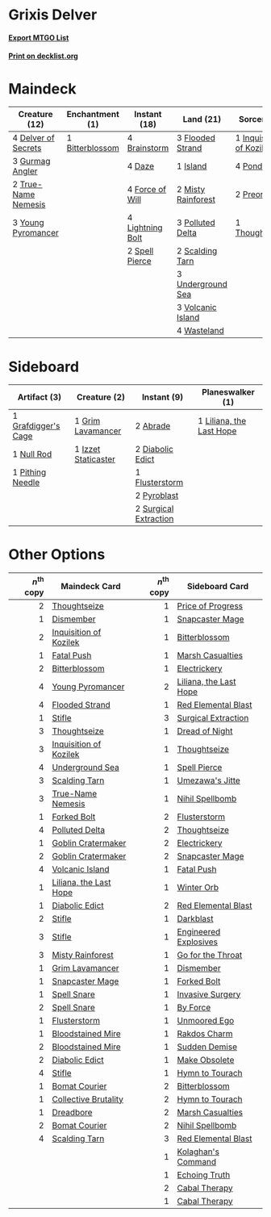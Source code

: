 # Grixis Delver

#### [Export MTGO List](../collection/Grixis%20Delver/Grixis%20Delver.txt)
#### [Print on decklist.org](http://decklist.org/?deckmain=1%09Bitterblossom%0A4%09Brainstorm%0A4%09Daze%0A4%09Delver%20of%20Secrets%0A3%09Flooded%20Strand%0A4%09Force%20of%20Will%0A3%09Gurmag%20Angler%0A1%09Inquisition%20of%20Kozilek%0A1%09Island%0A4%09Lightning%20Bolt%0A2%09Misty%20Rainforest%0A3%09Polluted%20Delta%0A4%09Ponder%0A2%09Preordain%0A2%09Scalding%20Tarn%0A2%09Spell%20Pierce%0A1%09Thoughtseize%0A2%09True-Name%20Nemesis%0A3%09Underground%20Sea%0A3%09Volcanic%20Island%0A4%09Wasteland%0A3%09Young%20Pyromancer&deckside=2%09Abrade%0A2%09Diabolic%20Edict%0A1%09Flusterstorm%0A1%09Grafdigger's%20Cage%0A1%09Grim%20Lavamancer%0A1%09Izzet%20Staticaster%0A1%09Liliana,%20the%20Last%20Hope%0A1%09Null%20Rod%0A1%09Pithing%20Needle%0A2%09Pyroblast%0A2%09Surgical%20Extraction)
# Maindeck

|                                        Creature (12)                                         |                                     Enchantment (1)                                      |                                       Instant (18)                                        |                                          Land (21)                                          |                                            Sorcery (8)                                            |
|----------------------------------------------------------------------------------------------|------------------------------------------------------------------------------------------|-------------------------------------------------------------------------------------------|---------------------------------------------------------------------------------------------|---------------------------------------------------------------------------------------------------|
|4 [Delver of Secrets](http://gatherer.wizards.com/Pages/Card/Details.aspx?multiverseid=439326)|1 [Bitterblossom](http://gatherer.wizards.com/Pages/Card/Details.aspx?multiverseid=397701)|4 [Brainstorm](http://gatherer.wizards.com/Pages/Card/Details.aspx?multiverseid=382871)    |3 [Flooded Strand](http://gatherer.wizards.com/Pages/Card/Details.aspx?multiverseid=405098)  |1 [Inquisition of Kozilek](http://gatherer.wizards.com/Pages/Card/Details.aspx?multiverseid=425900)|
|3 [Gurmag Angler](http://gatherer.wizards.com/Pages/Card/Details.aspx?multiverseid=391850)    |                                                                                          |4 [Daze](http://gatherer.wizards.com/Pages/Card/Details.aspx?multiverseid=413586)          |1 [Island](http://gatherer.wizards.com/Pages/Card/Details.aspx?multiverseid=439602)          |4 [Ponder](http://gatherer.wizards.com/Pages/Card/Details.aspx?multiverseid=451051)                |
|2 [True-Name Nemesis](http://gatherer.wizards.com/Pages/Card/Details.aspx?multiverseid=376562)|                                                                                          |4 [Force of Will](http://gatherer.wizards.com/Pages/Card/Details.aspx?multiverseid=382943) |2 [Misty Rainforest](http://gatherer.wizards.com/Pages/Card/Details.aspx?multiverseid=426065)|2 [Preordain](http://gatherer.wizards.com/Pages/Card/Details.aspx?multiverseid=265979)             |
|3 [Young Pyromancer](http://gatherer.wizards.com/Pages/Card/Details.aspx?multiverseid=413697) |                                                                                          |4 [Lightning Bolt](http://gatherer.wizards.com/Pages/Card/Details.aspx?multiverseid=234704)|3 [Polluted Delta](http://gatherer.wizards.com/Pages/Card/Details.aspx?multiverseid=405104)  |1 [Thoughtseize](http://gatherer.wizards.com/Pages/Card/Details.aspx?multiverseid=438676)          |
|                                                                                              |                                                                                          |2 [Spell Pierce](http://gatherer.wizards.com/Pages/Card/Details.aspx?multiverseid=425876)  |2 [Scalding Tarn](http://gatherer.wizards.com/Pages/Card/Details.aspx?multiverseid=426069)   |                                                                                                   |
|                                                                                              |                                                                                          |                                                                                           |3 [Underground Sea](http://gatherer.wizards.com/Pages/Card/Details.aspx?multiverseid=383142) |                                                                                                   |
|                                                                                              |                                                                                          |                                                                                           |3 [Volcanic Island](http://gatherer.wizards.com/Pages/Card/Details.aspx?multiverseid=383147) |                                                                                                   |
|                                                                                              |                                                                                          |                                                                                           |4 [Wasteland](http://gatherer.wizards.com/Pages/Card/Details.aspx?multiverseid=413790)       |                                                                                                   |


# Sideboard

|                                         Artifact (3)                                         |                                         Creature (2)                                         |                                          Instant (9)                                           |                                         Planeswalker (1)                                          |
|----------------------------------------------------------------------------------------------|----------------------------------------------------------------------------------------------|------------------------------------------------------------------------------------------------|---------------------------------------------------------------------------------------------------|
|1 [Grafdigger's Cage](http://gatherer.wizards.com/Pages/Card/Details.aspx?multiverseid=426046)|1 [Grim Lavamancer](http://gatherer.wizards.com/Pages/Card/Details.aspx?multiverseid=234706)  |2 [Abrade](http://gatherer.wizards.com/Pages/Card/Details.aspx?multiverseid=430772)             |1 [Liliana, the Last Hope](http://gatherer.wizards.com/Pages/Card/Details.aspx?multiverseid=414388)|
|1 [Null Rod](http://gatherer.wizards.com/Pages/Card/Details.aspx?multiverseid=383034)         |1 [Izzet Staticaster](http://gatherer.wizards.com/Pages/Card/Details.aspx?multiverseid=253638)|2 [Diabolic Edict](http://gatherer.wizards.com/Pages/Card/Details.aspx?multiverseid=442074)     |                                                                                                   |
|1 [Pithing Needle](http://gatherer.wizards.com/Pages/Card/Details.aspx?multiverseid=425815)   |                                                                                              |1 [Flusterstorm](http://gatherer.wizards.com/Pages/Card/Details.aspx?multiverseid=382942)       |                                                                                                   |
|                                                                                              |                                                                                              |2 [Pyroblast](http://gatherer.wizards.com/Pages/Card/Details.aspx?multiverseid=159243)          |                                                                                                   |
|                                                                                              |                                                                                              |2 [Surgical Extraction](http://gatherer.wizards.com/Pages/Card/Details.aspx?multiverseid=397706)|                                                                                                   |


# Other Options

|*n*<sup>th</sup> copy|                                          Maindeck Card                                          |*n*<sup>th</sup> copy|                                         Sideboard Card                                          |
|--------------------:|-------------------------------------------------------------------------------------------------|--------------------:|-------------------------------------------------------------------------------------------------|
|                    2|[Thoughtseize](http://gatherer.wizards.com/Pages/Card/Details.aspx?multiverseid=438676)          |                    1|[Price of Progress](http://gatherer.wizards.com/Pages/Card/Details.aspx?multiverseid=234714)     |
|                    1|[Dismember](http://gatherer.wizards.com/Pages/Card/Details.aspx?multiverseid=397830)             |                    1|[Snapcaster Mage](http://gatherer.wizards.com/Pages/Card/Details.aspx?multiverseid=425875)       |
|                    2|[Inquisition of Kozilek](http://gatherer.wizards.com/Pages/Card/Details.aspx?multiverseid=425900)|                    1|[Bitterblossom](http://gatherer.wizards.com/Pages/Card/Details.aspx?multiverseid=397701)         |
|                    1|[Fatal Push](http://gatherer.wizards.com/Pages/Card/Details.aspx?multiverseid=423724)            |                    1|[Marsh Casualties](http://gatherer.wizards.com/Pages/Card/Details.aspx?multiverseid=401696)      |
|                    2|[Bitterblossom](http://gatherer.wizards.com/Pages/Card/Details.aspx?multiverseid=397701)         |                    1|[Electrickery](http://gatherer.wizards.com/Pages/Card/Details.aspx?multiverseid=253545)          |
|                    4|[Young Pyromancer](http://gatherer.wizards.com/Pages/Card/Details.aspx?multiverseid=413697)      |                    2|[Liliana, the Last Hope](http://gatherer.wizards.com/Pages/Card/Details.aspx?multiverseid=414388)|
|                    4|[Flooded Strand](http://gatherer.wizards.com/Pages/Card/Details.aspx?multiverseid=405098)        |                    1|[Red Elemental Blast](http://gatherer.wizards.com/Pages/Card/Details.aspx?multiverseid=202447)   |
|                    1|[Stifle](http://gatherer.wizards.com/Pages/Card/Details.aspx?multiverseid=429877)                |                    3|[Surgical Extraction](http://gatherer.wizards.com/Pages/Card/Details.aspx?multiverseid=397706)   |
|                    3|[Thoughtseize](http://gatherer.wizards.com/Pages/Card/Details.aspx?multiverseid=438676)          |                    1|[Dread of Night](http://gatherer.wizards.com/Pages/Card/Details.aspx?multiverseid=4658)          |
|                    3|[Inquisition of Kozilek](http://gatherer.wizards.com/Pages/Card/Details.aspx?multiverseid=425900)|                    1|[Thoughtseize](http://gatherer.wizards.com/Pages/Card/Details.aspx?multiverseid=438676)          |
|                    4|[Underground Sea](http://gatherer.wizards.com/Pages/Card/Details.aspx?multiverseid=383142)       |                    1|[Spell Pierce](http://gatherer.wizards.com/Pages/Card/Details.aspx?multiverseid=425876)          |
|                    3|[Scalding Tarn](http://gatherer.wizards.com/Pages/Card/Details.aspx?multiverseid=426069)         |                    1|[Umezawa's Jitte](http://gatherer.wizards.com/Pages/Card/Details.aspx?multiverseid=416756)       |
|                    3|[True-Name Nemesis](http://gatherer.wizards.com/Pages/Card/Details.aspx?multiverseid=376562)     |                    1|[Nihil Spellbomb](http://gatherer.wizards.com/Pages/Card/Details.aspx?multiverseid=442215)       |
|                    1|[Forked Bolt](http://gatherer.wizards.com/Pages/Card/Details.aspx?multiverseid=401702)           |                    2|[Flusterstorm](http://gatherer.wizards.com/Pages/Card/Details.aspx?multiverseid=382942)          |
|                    4|[Polluted Delta](http://gatherer.wizards.com/Pages/Card/Details.aspx?multiverseid=405104)        |                    2|[Thoughtseize](http://gatherer.wizards.com/Pages/Card/Details.aspx?multiverseid=438676)          |
|                    1|[Goblin Cratermaker](http://gatherer.wizards.com/Pages/Card/Details.aspx?multiverseid=452853)    |                    2|[Electrickery](http://gatherer.wizards.com/Pages/Card/Details.aspx?multiverseid=253545)          |
|                    2|[Goblin Cratermaker](http://gatherer.wizards.com/Pages/Card/Details.aspx?multiverseid=452853)    |                    2|[Snapcaster Mage](http://gatherer.wizards.com/Pages/Card/Details.aspx?multiverseid=425875)       |
|                    4|[Volcanic Island](http://gatherer.wizards.com/Pages/Card/Details.aspx?multiverseid=383147)       |                    1|[Fatal Push](http://gatherer.wizards.com/Pages/Card/Details.aspx?multiverseid=423724)            |
|                    1|[Liliana, the Last Hope](http://gatherer.wizards.com/Pages/Card/Details.aspx?multiverseid=414388)|                    1|[Winter Orb](http://gatherer.wizards.com/Pages/Card/Details.aspx?multiverseid=159277)            |
|                    1|[Diabolic Edict](http://gatherer.wizards.com/Pages/Card/Details.aspx?multiverseid=442074)        |                    2|[Red Elemental Blast](http://gatherer.wizards.com/Pages/Card/Details.aspx?multiverseid=202447)   |
|                    2|[Stifle](http://gatherer.wizards.com/Pages/Card/Details.aspx?multiverseid=429877)                |                    1|[Darkblast](http://gatherer.wizards.com/Pages/Card/Details.aspx?multiverseid=87922)              |
|                    3|[Stifle](http://gatherer.wizards.com/Pages/Card/Details.aspx?multiverseid=429877)                |                    1|[Engineered Explosives](http://gatherer.wizards.com/Pages/Card/Details.aspx?multiverseid=370549) |
|                    3|[Misty Rainforest](http://gatherer.wizards.com/Pages/Card/Details.aspx?multiverseid=426065)      |                    1|[Go for the Throat](http://gatherer.wizards.com/Pages/Card/Details.aspx?multiverseid=433046)     |
|                    1|[Grim Lavamancer](http://gatherer.wizards.com/Pages/Card/Details.aspx?multiverseid=234706)       |                    1|[Dismember](http://gatherer.wizards.com/Pages/Card/Details.aspx?multiverseid=397830)             |
|                    1|[Snapcaster Mage](http://gatherer.wizards.com/Pages/Card/Details.aspx?multiverseid=425875)       |                    1|[Forked Bolt](http://gatherer.wizards.com/Pages/Card/Details.aspx?multiverseid=401702)           |
|                    1|[Spell Snare](http://gatherer.wizards.com/Pages/Card/Details.aspx?multiverseid=370447)           |                    1|[Invasive Surgery](http://gatherer.wizards.com/Pages/Card/Details.aspx?multiverseid=409811)      |
|                    2|[Spell Snare](http://gatherer.wizards.com/Pages/Card/Details.aspx?multiverseid=370447)           |                    1|[By Force](http://gatherer.wizards.com/Pages/Card/Details.aspx?multiverseid=426825)              |
|                    1|[Flusterstorm](http://gatherer.wizards.com/Pages/Card/Details.aspx?multiverseid=382942)          |                    1|[Unmoored Ego](http://gatherer.wizards.com/Pages/Card/Details.aspx?multiverseid=452962)          |
|                    1|[Bloodstained Mire](http://gatherer.wizards.com/Pages/Card/Details.aspx?multiverseid=405094)     |                    1|[Rakdos Charm](http://gatherer.wizards.com/Pages/Card/Details.aspx?multiverseid=433122)          |
|                    2|[Bloodstained Mire](http://gatherer.wizards.com/Pages/Card/Details.aspx?multiverseid=405094)     |                    1|[Sudden Demise](http://gatherer.wizards.com/Pages/Card/Details.aspx?multiverseid=376528)         |
|                    2|[Diabolic Edict](http://gatherer.wizards.com/Pages/Card/Details.aspx?multiverseid=442074)        |                    1|[Make Obsolete](http://gatherer.wizards.com/Pages/Card/Details.aspx?multiverseid=417662)         |
|                    4|[Stifle](http://gatherer.wizards.com/Pages/Card/Details.aspx?multiverseid=429877)                |                    1|[Hymn to Tourach](http://gatherer.wizards.com/Pages/Card/Details.aspx?multiverseid=382976)       |
|                    1|[Bomat Courier](http://gatherer.wizards.com/Pages/Card/Details.aspx?multiverseid=417772)         |                    2|[Bitterblossom](http://gatherer.wizards.com/Pages/Card/Details.aspx?multiverseid=397701)         |
|                    1|[Collective Brutality](http://gatherer.wizards.com/Pages/Card/Details.aspx?multiverseid=414380)  |                    2|[Hymn to Tourach](http://gatherer.wizards.com/Pages/Card/Details.aspx?multiverseid=382976)       |
|                    1|[Dreadbore](http://gatherer.wizards.com/Pages/Card/Details.aspx?multiverseid=430622)             |                    2|[Marsh Casualties](http://gatherer.wizards.com/Pages/Card/Details.aspx?multiverseid=401696)      |
|                    2|[Bomat Courier](http://gatherer.wizards.com/Pages/Card/Details.aspx?multiverseid=417772)         |                    2|[Nihil Spellbomb](http://gatherer.wizards.com/Pages/Card/Details.aspx?multiverseid=442215)       |
|                    4|[Scalding Tarn](http://gatherer.wizards.com/Pages/Card/Details.aspx?multiverseid=426069)         |                    3|[Red Elemental Blast](http://gatherer.wizards.com/Pages/Card/Details.aspx?multiverseid=202447)   |
|                     |                                                                                                 |                    1|[Kolaghan's Command](http://gatherer.wizards.com/Pages/Card/Details.aspx?multiverseid=394613)    |
|                     |                                                                                                 |                    1|[Echoing Truth](http://gatherer.wizards.com/Pages/Card/Details.aspx?multiverseid=370394)         |
|                     |                                                                                                 |                    2|[Cabal Therapy](http://gatherer.wizards.com/Pages/Card/Details.aspx?multiverseid=265166)         |
|                     |                                                                                                 |                    1|[Cabal Therapy](http://gatherer.wizards.com/Pages/Card/Details.aspx?multiverseid=265166)         |

